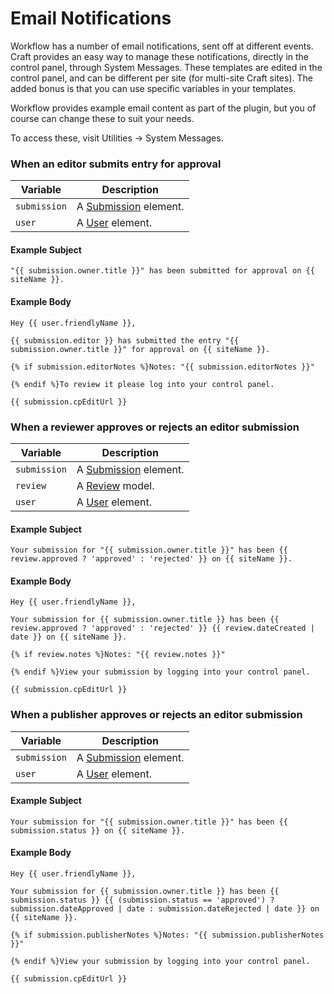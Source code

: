 # Email Notifications

Workflow has a number of email notifications, sent off at different events. Craft provides an easy way to manage these notifications, directly in the control panel, through System Messages. These templates are edited in the control panel, and can be different per site (for multi-site Craft sites). The added bonus is that you can use specific variables in your templates.

Workflow provides example email content as part of the plugin, but you of course can change these to suit your needs.

To access these, visit Utilities → System Messages.

### When an editor submits entry for approval

Variable | Description
--- | ---
`submission` | A [Submission](docs:developers/submission) element.
`user` | A [User](https://docs.craftcms.com/api/v3/craft-elements-user.html) element.

#### Example Subject

```twig
"{{ submission.owner.title }}" has been submitted for approval on {{ siteName }}.
```

#### Example Body

```twig
Hey {{ user.friendlyName }},

{{ submission.editor }} has submitted the entry "{{ submission.owner.title }}" for approval on {{ siteName }}.

{% if submission.editorNotes %}Notes: "{{ submission.editorNotes }}"

{% endif %}To review it please log into your control panel.

{{ submission.cpEditUrl }}
```

### When a reviewer approves or rejects an editor submission

Variable | Description
--- | ---
`submission` | A [Submission](docs:developers/submission) element.
`review` | A [Review](docs:developers/review) model.
`user` | A [User](https://docs.craftcms.com/api/v3/craft-elements-user.html) element.

#### Example Subject

```twig
Your submission for "{{ submission.owner.title }}" has been {{ review.approved ? 'approved' : 'rejected' }} on {{ siteName }}.
```

#### Example Body

```twig
Hey {{ user.friendlyName }},

Your submission for {{ submission.owner.title }} has been {{ review.approved ? 'approved' : 'rejected' }} {{ review.dateCreated | date }} on {{ siteName }}.

{% if review.notes %}Notes: "{{ review.notes }}"

{% endif %}View your submission by logging into your control panel.

{{ submission.cpEditUrl }}
```

### When a publisher approves or rejects an editor submission

Variable | Description
--- | ---
`submission` | A [Submission](docs:developers/submission) element.
`user` | A [User](https://docs.craftcms.com/api/v3/craft-elements-user.html) element.

#### Example Subject

```twig
Your submission for "{{ submission.owner.title }}" has been {{ submission.status }} on {{ siteName }}.
```

#### Example Body

```twig
Hey {{ user.friendlyName }},

Your submission for {{ submission.owner.title }} has been {{ submission.status }} {{ (submission.status == 'approved') ? submission.dateApproved | date : submission.dateRejected | date }} on {{ siteName }}.

{% if submission.publisherNotes %}Notes: "{{ submission.publisherNotes }}"

{% endif %}View your submission by logging into your control panel.

{{ submission.cpEditUrl }}
```
